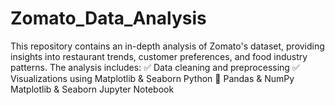 # Zomato_Data_Analysis
This repository contains an in-depth analysis of Zomato's dataset, providing insights into restaurant trends, customer preferences, and food industry patterns. The analysis includes:  ✅ Data cleaning and preprocessing  ✅ Visualizations using Matplotlib &amp; Seaborn      Python 🐍     Pandas &amp; NumPy     Matplotlib &amp; Seaborn     Jupyter Notebook
